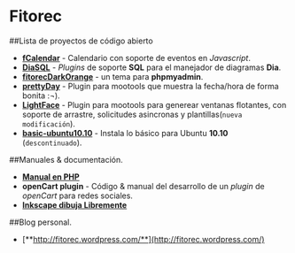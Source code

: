 Fitorec
==========================================

##Lista de proyectos de código abierto

 - [**fCalendar**](http://fitorec.github.com/proyectos/fCalendar/) - Calendario con soporte de eventos en _Javascript_.
 - [**DiaSQL**](https://github.com/fitorec/diasql) - _Plugins_ de soporte **SQL** para el manejador de diagramas **Dia**.
 - [**fitorecDarkOrange**](http://fitorec.github.com/proyectos/phpmyadmin_theme_dark_orange/) - un tema para **phpmyadmin**.
 - [**prettyDay**](http://fitorec.github.com/proyectos/fCalendar/) - Plugin para mootools que muestra la fecha/hora de forma bonita :¬).
 - [**LightFace**](http://fitorec.github.com/proyectos/LightFace/) - Plugin para mootools para generear ventanas flotantes, con soporte de arrastre, solicitudes asincronas y plantillas(`nueva modificación`).
 - [**basic-ubuntu10.10**](https://github.com/fitorec/basic-ubuntu10.10) - Instala lo básico para Ubuntu **10.10** (`descontinuado`).



##Manuales & documentación.

 - [**Manual en PHP**](./manual_php/)
 - **openCart plugin** - Código & manual del desarrollo de un _plugin_ de _openCart_ para redes sociales.
 - [**Inkscape dibuja Libremente**](./inkscape_dibuja_libremente/)


##Blog personal.

- [**http://fitorec.wordpress.com/**](http://fitorec.wordpress.com/)

